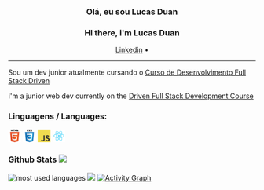 <!-- Heading -->
<h3 align="center">Olá, eu sou Lucas Duan</h3>
<h3 align="center">HI there, i'm Lucas Duan</h3>

<p align="center">
  <a href="https://www.linkedin.com/in/lucas-duan-aab21a257/">Linkedin</a> •
</p>

---
Sou um dev junior atualmente cursando o [Curso de Desenvolvimento Full Stack Driven](https://www.driven.com.br/)

I'm a junior web dev currently on the [Driven Full Stack Development Course](https://www.driven.com.br/)

<div>
 
### Linguagens / Languages: 
  
<img alt="HTML5" width="26px" src="https://raw.githubusercontent.com/github/explore/80688e429a7d4ef2fca1e82350fe8e3517d3494d/topics/html/html.png" />
<img alt="CSS3" width="26px" src="https://raw.githubusercontent.com/github/explore/80688e429a7d4ef2fca1e82350fe8e3517d3494d/topics/css/css.png" />
<img alt="JavaScript" width="26px" src="https://raw.githubusercontent.com/github/explore/80688e429a7d4ef2fca1e82350fe8e3517d3494d/topics/javascript/javascript.png" />
<img alt="React" width="26px" src="https://raw.githubusercontent.com/github/explore/80688e429a7d4ef2fca1e82350fe8e3517d3494d/topics/react/react.png" />

  
</div>


 <div>
  <h3>Github Stats <img src = "https://i.pinimg.com/originals/65/c4/f4/65c4f452571be1261e9c623f7da488ac.gif" width = 35px/> </h3>
  <div>
     <img src="https://github-readme-stats.vercel.app/api/top-langs?username=duanzin&langs_count=10&show_icons=true&locale=en&layout=compact&theme=radical" alt="most used languages"/>
    <img src="https://github-readme-stats.anuraghazra1.vercel.app/api?username=duanzin&show_icons=true&theme=radical"/>
    <a href="https://github.com/duanzin/"><img alt="Activity Graph" src="https://activity-graph.herokuapp.com/graph?username=duanzin&custom_title=Lucas%20Contribution%20Graph&theme=react-dark" /></a>
  </div>
</div>

